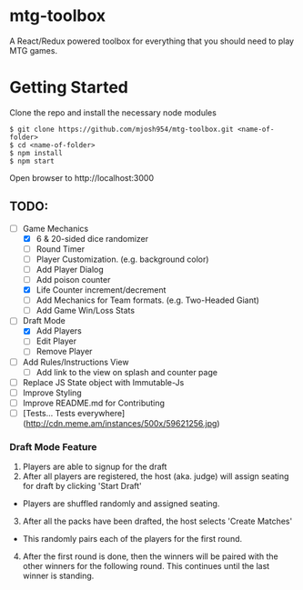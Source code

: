 # mtg-toolbox
A React/Redux powered toolbox for everything that you should need to play MTG games.

# Getting Started
Clone the repo and install the necessary node modules
```
$ git clone https://github.com/mjosh954/mtg-toolbox.git <name-of-folder>
$ cd <name-of-folder>
$ npm install
$ npm start
```
Open browser to http://localhost:3000

## TODO:
- [ ] Game Mechanics
  - [x] 6 & 20-sided dice randomizer
  - [ ] Round Timer
  - [ ] Player Customization. (e.g. background color)
  - [ ] Add Player Dialog
  - [ ] Add poison counter
  - [x] Life Counter increment/decrement
  - [ ] Add Mechanics for Team formats. (e.g. Two-Headed Giant)
  - [ ] Add Game Win/Loss Stats
- [ ] Draft Mode
  - [x] Add Players
  - [ ] Edit Player
  - [ ] Remove Player
- [ ] Add Rules/Instructions View
  - [ ] Add link to the view on splash and counter page
- [ ] Replace JS State object with Immutable-Js
- [ ] Improve Styling
- [ ] Improve README.md for Contributing
- [ ] [Tests... Tests everywhere] (http://cdn.meme.am/instances/500x/59621256.jpg)

### Draft Mode Feature
1. Players are able to signup for the draft
2. After all players are registered, the host (aka. judge) will assign seating for draft by clicking 'Start Draft'
  - Players are shuffled randomly and assigned seating.
3. After all the packs have been drafted, the host selects 'Create Matches' 
  - This randomly pairs each of the players for the first round.
4. After the first round is done, then the winners will be paired with the other winners for the following round. This continues until the last winner is standing.
